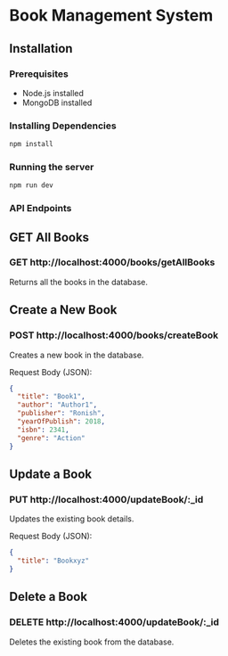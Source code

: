 # Book Management System

## Installation

### Prerequisites
- Node.js installed
- MongoDB installed

### Installing Dependencies
```bash
npm install
```

### Running the server
```bash
npm run dev
```

### API Endpoints

## GET All Books
### GET http://localhost:4000/books/getAllBooks
Returns all the books in the database.

## Create a New Book
### POST http://localhost:4000/books/createBook
Creates a new book in the database.

Request Body (JSON):
```json
{
  "title": "Book1",
  "author": "Author1",
  "publisher": "Ronish",
  "yearOfPublish": 2018,
  "isbn": 2341,
  "genre": "Action"
}
```

## Update a Book
### PUT http://localhost:4000/updateBook/:_id
Updates the existing book details.

Request Body (JSON):
```json
{
  "title": "Bookxyz"
}
```

## Delete a Book
### DELETE http://localhost:4000/updateBook/:_id
Deletes the existing book from the database.
